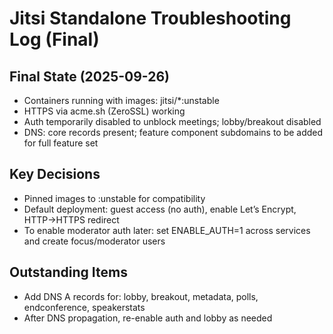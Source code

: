 # Jitsi Standalone Troubleshooting Log (Final)

## Final State (2025-09-26)
- Containers running with images: jitsi/*:unstable
- HTTPS via acme.sh (ZeroSSL) working
- Auth temporarily disabled to unblock meetings; lobby/breakout disabled
- DNS: core records present; feature component subdomains to be added for full feature set

## Key Decisions
- Pinned images to :unstable for compatibility
- Default deployment: guest access (no auth), enable Let’s Encrypt, HTTP->HTTPS redirect
- To enable moderator auth later: set ENABLE_AUTH=1 across services and create focus/moderator users

## Outstanding Items
- Add DNS A records for: lobby, breakout, metadata, polls, endconference, speakerstats
- After DNS propagation, re-enable auth and lobby as needed

